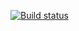 [![Build status](https://ci.appveyor.com/api/projects/status/bfywd1jfh73l30yw?svg=true)](https://ci.appveyor.com/project/milanna6084/arraybuffer-1)
